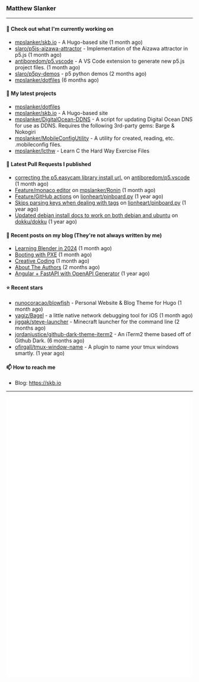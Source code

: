 ### Matthew Slanker
---
#### 👷 Check out what I'm currently working on

- [mpslanker/skb.io](https://github.com/mpslanker/skb.io) - A Hugo-based site (1 month ago)
- [slaro/p5js-aizawa-attractor](https://github.com/slaro/p5js-aizawa-attractor) - Implementation of the Aizawa attractor in p5.js (1 month ago)
- [antiboredom/p5.vscode](https://github.com/antiboredom/p5.vscode) - A VS Code extension to generate new p5.js project files. (1 month ago)
- [slaro/p5py-demos](https://github.com/slaro/p5py-demos) - p5 python demos (2 months ago)
- [mpslanker/dotfiles](https://github.com/mpslanker/dotfiles) (6 months ago)

#### 🌱 My latest projects

- [mpslanker/dotfiles](https://github.com/mpslanker/dotfiles)
- [mpslanker/skb.io](https://github.com/mpslanker/skb.io) - A Hugo-based site
- [mpslanker/DigitalOcean-DDNS](https://github.com/mpslanker/DigitalOcean-DDNS) - A script for updating Digital Ocean DNS for use as DDNS.  Requires the following 3rd-party gems: Barge &amp; Nokogiri
- [mpslanker/MobileConfigUtility](https://github.com/mpslanker/MobileConfigUtility) - A utility for created, reading, etc. .mobileconfig files.
- [mpslanker/lcthw](https://github.com/mpslanker/lcthw) - Learn C the Hard Way Exercise Files

#### 🔨 Latest Pull Requests I published

- [correcting the p5.easycam library install url.](https://github.com/antiboredom/p5.vscode/pull/62) on [antiboredom/p5.vscode](https://github.com/antiboredom/p5.vscode) (1 month ago)
- [Feature/monaco editor](https://github.com/mpslanker/Ronin/pull/1) on [mpslanker/Ronin](https://github.com/mpslanker/Ronin) (1 month ago)
- [Feature/GitHub actions](https://github.com/lionheart/pinboard.py/pull/30) on [lionheart/pinboard.py](https://github.com/lionheart/pinboard.py) (1 year ago)
- [Skips parsing keys when dealing with tags](https://github.com/lionheart/pinboard.py/pull/28) on [lionheart/pinboard.py](https://github.com/lionheart/pinboard.py) (1 year ago)
- [Updated debian install docs to work on both debian and ubuntu](https://github.com/dokku/dokku/pull/5658) on [dokku/dokku](https://github.com/dokku/dokku) (1 year ago)

#### 📜 Recent posts on my blog (They're not always written by me) 

- [Learning Blender in 2024](https://skb.io/posts/blender-getting-started/) (1 month ago)
- [Booting with PXE](https://skb.io/posts/booting-with-pxe/) (1 month ago)
- [Creative Coding](https://skb.io/posts/generative-art/) (1 month ago)
- [About The Authors](https://skb.io/about/) (2 months ago)
- [Angular &#43; FastAPI with OpenAPI Generator](https://skb.io/posts/ng&#43;fastapi/) (1 year ago)

#### ⭐ Recent stars

- [nunocoracao/blowfish](https://github.com/nunocoracao/blowfish) - Personal Website &amp; Blog Theme for Hugo (1 month ago)
- [yagiz/Bagel](https://github.com/yagiz/Bagel) - a little native network debugging tool for iOS (1 month ago)
- [jiggak/steve-launcher](https://github.com/jiggak/steve-launcher) - Minecraft launcher for the command line (2 months ago)
- [jordanjustice/github-dark-theme-iterm2](https://github.com/jordanjustice/github-dark-theme-iterm2) - An iTerm2 theme based off of Github Dark. (6 months ago)
- [ofirgall/tmux-window-name](https://github.com/ofirgall/tmux-window-name) - A plugin to name your tmux windows smartly. (1 year ago)

#### 📫 How to reach me
- Blog: https://skb.io
---
<img src="https://raw.githubusercontent.com/mpslanker/mpslanker/main/github-metrics.svg">